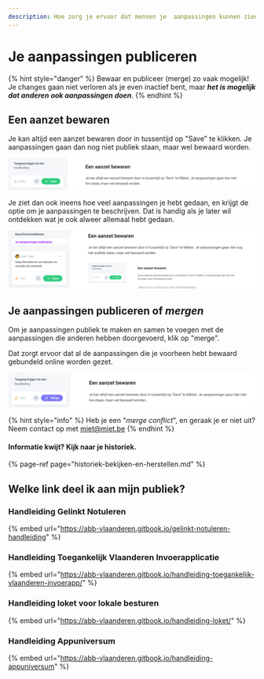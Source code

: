 ```yaml
---
description: Hoe zorg je ervoor dat mensen je  aanpassingen kunnen zien?
---
```


# Je aanpassingen publiceren

{% hint style="danger" %}
Bewaar en publiceer \(merge\) zo vaak mogelijk! Je changes gaan niet verloren als je even inactief bent, maar _**het is mogelijk dat anderen ook aanpassingen doen**_.
{% endhint %}

## Een aanzet bewaren

Je kan altijd een aanzet bewaren door in tussentijd op "Save" te klikken. Je aanpassingen gaan dan nog niet publiek staan, maar wel bewaard worden.

![Bewaar je aanpassingen linksbeneden](../.gitbook/assets/screenshot-2021-03-05-at-14.18.09.png)

Je ziet dan ook ineens hoe veel aanpassingen je hebt gedaan, en krijgt de optie om je aanpassingen te beschrijven. Dat is handig als je later wil ontdekken wat je ook alweer allemaal hebt gedaan.

![Een beschrijving toevoegen aan de bewaarde aanpassingen.](../.gitbook/assets/screenshot-2021-03-05-at-14.20.53.png)

## Je aanpassingen publiceren of _mergen_

Om je aanpassingen publiek te maken en samen te voegen met de aanpassingen die anderen hebben doorgevoerd, klik op "merge".

Dat zorgt ervoor dat al de aanpassingen die je voorheen hebt bewaard gebundeld online worden gezet.

![](../.gitbook/assets/screenshot-2021-03-05-at-14.18.21.png)

{% hint style="info" %}
Heb je een "_merge conflict_", en geraak je er niet uit? Neem contact op met [miet@miet.be](mailto:miet@miet.be)
{% endhint %}

#### Informatie kwijt? Kijk naar je historiek.

{% page-ref page="historiek-bekijken-en-herstellen.md" %}

## Welke link deel ik aan mijn publiek?

### Handleiding Gelinkt Notuleren

{% embed url="https://abb-vlaanderen.gitbook.io/gelinkt-notuleren-handleiding" %}

### Handleiding Toegankelijk Vlaanderen Invoerapplicatie

{% embed url="https://abb-vlaanderen.gitbook.io/handleiding-toegankelijk-vlaanderen-invoerapp/" %}

### Handleiding loket voor lokale besturen

{% embed url="https://abb-vlaanderen.gitbook.io/handleiding-loket/" %}

### Handleiding Appuniversum

{% embed url="https://abb-vlaanderen.gitbook.io/handleiding-appuniversum" %}






